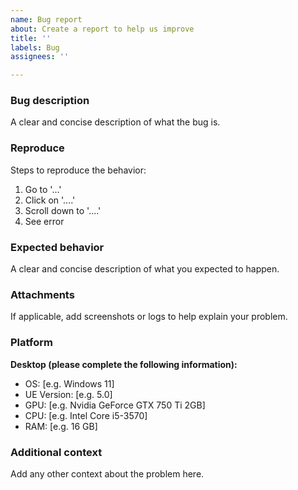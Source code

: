 ```yaml
---
name: Bug report
about: Create a report to help us improve
title: ''
labels: Bug
assignees: ''

---
```


### Bug description
A clear and concise description of what the bug is.

### Reproduce
Steps to reproduce the behavior:
1. Go to '...'
2. Click on '....'
3. Scroll down to '....'
4. See error

### Expected behavior
A clear and concise description of what you expected to happen.

### Attachments
If applicable, add screenshots or logs to help explain your problem.

### Platform
**Desktop (please complete the following information):**
 - OS: [e.g. Windows 11]
 - UE Version: [e.g. 5.0]
 - GPU: [e.g. Nvidia GeForce GTX 750 Ti 2GB]
 - CPU: [e.g. Intel Core i5-3570]
 - RAM: [e.g. 16 GB]

### Additional context
Add any other context about the problem here.
